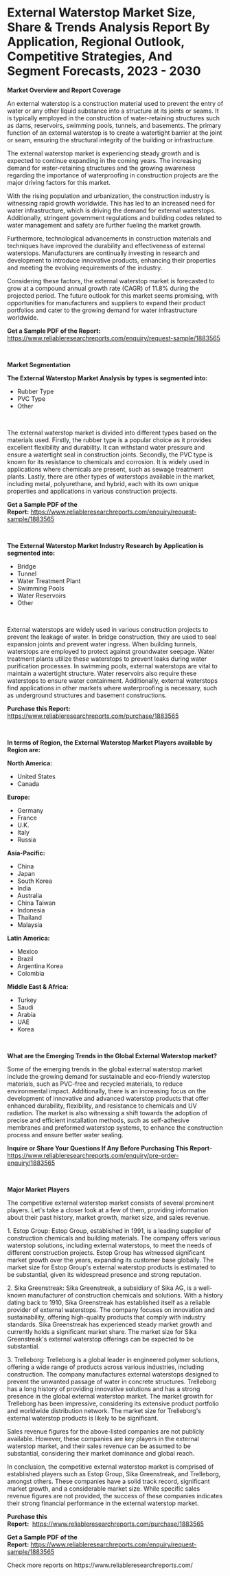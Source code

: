 <p><h1>External Waterstop Market Size, Share & Trends Analysis Report By Application, Regional Outlook, Competitive Strategies, And Segment Forecasts, 2023 - 2030</h1></p><p><strong>Market Overview and Report Coverage</strong></p>
<p><p>An external waterstop is a construction material used to prevent the entry of water or any other liquid substance into a structure at its joints or seams. It is typically employed in the construction of water-retaining structures such as dams, reservoirs, swimming pools, tunnels, and basements. The primary function of an external waterstop is to create a watertight barrier at the joint or seam, ensuring the structural integrity of the building or infrastructure.</p><p>The external waterstop market is experiencing steady growth and is expected to continue expanding in the coming years. The increasing demand for water-retaining structures and the growing awareness regarding the importance of waterproofing in construction projects are the major driving factors for this market.</p><p>With the rising population and urbanization, the construction industry is witnessing rapid growth worldwide. This has led to an increased need for water infrastructure, which is driving the demand for external waterstops. Additionally, stringent government regulations and building codes related to water management and safety are further fueling the market growth.</p><p>Furthermore, technological advancements in construction materials and techniques have improved the durability and effectiveness of external waterstops. Manufacturers are continually investing in research and development to introduce innovative products, enhancing their properties and meeting the evolving requirements of the industry.</p><p>Considering these factors, the external waterstop market is forecasted to grow at a compound annual growth rate (CAGR) of 11.8% during the projected period. The future outlook for this market seems promising, with opportunities for manufacturers and suppliers to expand their product portfolios and cater to the growing demand for water infrastructure worldwide.</p></p>
<p><strong>Get a Sample PDF of the Report:</strong> <a href="https://www.reliableresearchreports.com/enquiry/request-sample/1883565">https://www.reliableresearchreports.com/enquiry/request-sample/1883565</a></p>
<p>&nbsp;</p>
<p><strong>Market Segmentation</strong></p>
<p><strong>The External Waterstop Market Analysis by types is segmented into:</strong></p>
<p><ul><li>Rubber Type</li><li>PVC Type</li><li>Other</li></ul></p>
<p>&nbsp;</p>
<p><p>The external waterstop market is divided into different types based on the materials used. Firstly, the rubber type is a popular choice as it provides excellent flexibility and durability. It can withstand water pressure and ensure a watertight seal in construction joints. Secondly, the PVC type is known for its resistance to chemicals and corrosion. It is widely used in applications where chemicals are present, such as sewage treatment plants. Lastly, there are other types of waterstops available in the market, including metal, polyurethane, and hybrid, each with its own unique properties and applications in various construction projects.</p></p>
<p><strong>Get a Sample PDF of the Report:</strong>&nbsp;<a href="https://www.reliableresearchreports.com/enquiry/request-sample/1883565">https://www.reliableresearchreports.com/enquiry/request-sample/1883565</a></p>
<p>&nbsp;</p>
<p><strong>The External Waterstop Market Industry Research by Application is segmented into:</strong></p>
<p><ul><li>Bridge</li><li>Tunnel</li><li>Water Treatment Plant</li><li>Swimming Pools</li><li>Water Reservoirs</li><li>Other</li></ul></p>
<p>&nbsp;</p>
<p><p>External waterstops are widely used in various construction projects to prevent the leakage of water. In bridge construction, they are used to seal expansion joints and prevent water ingress. When building tunnels, waterstops are employed to protect against groundwater seepage. Water treatment plants utilize these waterstops to prevent leaks during water purification processes. In swimming pools, external waterstops are vital to maintain a watertight structure. Water reservoirs also require these waterstops to ensure water containment. Additionally, external waterstops find applications in other markets where waterproofing is necessary, such as underground structures and basement constructions.</p></p>
<p><strong>Purchase this Report:</strong>&nbsp; <a href="https://www.reliableresearchreports.com/purchase/1883565">https://www.reliableresearchreports.com/purchase/1883565</a></p>
<p>&nbsp;</p>
<p><strong>In terms of Region, the External Waterstop Market Players available by Region are:</strong></p>
<p>
    <p> <strong> North America: </strong>
        <ul>
            <li>United States</li>
            <li>Canada</li>
        </ul>
        </p> 
    <p> <strong> Europe: </strong>
        <ul>
            <li>Germany</li>
            <li>France</li>
            <li>U.K.</li>
            <li>Italy</li>
            <li>Russia</li>
        </ul>
        </p> 
    <p> <strong> Asia-Pacific: </strong>
        <ul>
            <li>China</li>
            <li>Japan</li>
            <li>South Korea</li>
            <li>India</li>
            <li>Australia</li>
            <li>China Taiwan</li>
            <li>Indonesia</li>
            <li>Thailand</li>
            <li>Malaysia</li>
        </ul>
        </p> 
    <p> <strong> Latin America: </strong>
        <ul>
            <li>Mexico</li>
            <li>Brazil</li>
            <li>Argentina Korea</li>
            <li>Colombia</li>
        </ul>
        </p> 
    <p> <strong> Middle East & Africa: </strong>
        <ul>
            <li>Turkey</li>
            <li>Saudi</li>
            <li>Arabia</li>
            <li>UAE</li>
            <li>Korea</li>
        </ul>
    </p>
    </p>
<p>&nbsp;</p>
<p><strong>What are the Emerging Trends in the Global External Waterstop market?</strong></p>
<p><p>Some of the emerging trends in the global external waterstop market include the growing demand for sustainable and eco-friendly waterstop materials, such as PVC-free and recycled materials, to reduce environmental impact. Additionally, there is an increasing focus on the development of innovative and advanced waterstop products that offer enhanced durability, flexibility, and resistance to chemicals and UV radiation. The market is also witnessing a shift towards the adoption of precise and efficient installation methods, such as self-adhesive membranes and preformed waterstop systems, to enhance the construction process and ensure better water sealing.</p></p>
<p><strong>Inquire or Share Your Questions If Any Before Purchasing This Report</strong>- <a href="https://www.reliableresearchreports.com/enquiry/pre-order-enquiry/1883565">https://www.reliableresearchreports.com/enquiry/pre-order-enquiry/1883565</a></p>
<p>&nbsp;</p>
<p><strong>Major Market Players</strong></p>
<p><p>The competitive external waterstop market consists of several prominent players. Let's take a closer look at a few of them, providing information about their past history, market growth, market size, and sales revenue.</p><p>1. Estop Group: Estop Group, established in 1991, is a leading supplier of construction chemicals and building materials. The company offers various waterstop solutions, including external waterstops, to meet the needs of different construction projects. Estop Group has witnessed significant market growth over the years, expanding its customer base globally. The market size for Estop Group's external waterstop products is estimated to be substantial, given its widespread presence and strong reputation.</p><p>2. Sika Greenstreak: Sika Greenstreak, a subsidiary of Sika AG, is a well-known manufacturer of construction chemicals and solutions. With a history dating back to 1910, Sika Greenstreak has established itself as a reliable provider of external waterstops. The company focuses on innovation and sustainability, offering high-quality products that comply with industry standards. Sika Greenstreak has experienced steady market growth and currently holds a significant market share. The market size for Sika Greenstreak's external waterstop offerings can be expected to be substantial.</p><p>3. Trelleborg: Trelleborg is a global leader in engineered polymer solutions, offering a wide range of products across various industries, including construction. The company manufactures external waterstops designed to prevent the unwanted passage of water in concrete structures. Trelleborg has a long history of providing innovative solutions and has a strong presence in the global external waterstop market. The market growth for Trelleborg has been impressive, considering its extensive product portfolio and worldwide distribution network. The market size for Trelleborg's external waterstop products is likely to be significant.</p><p>Sales revenue figures for the above-listed companies are not publicly available. However, these companies are key players in the external waterstop market, and their sales revenue can be assumed to be substantial, considering their market dominance and global reach.</p><p>In conclusion, the competitive external waterstop market is comprised of established players such as Estop Group, Sika Greenstreak, and Trelleborg, amongst others. These companies have a solid track record, significant market growth, and a considerable market size. While specific sales revenue figures are not provided, the success of these companies indicates their strong financial performance in the external waterstop market.</p></p>
<p><strong>Purchase this Report:</strong>&nbsp;&nbsp;<a href="https://www.reliableresearchreports.com/purchase/1883565">https://www.reliableresearchreports.com/purchase/1883565</a></p>
<p></p>
<p><strong>Get a Sample PDF of the Report:</strong>&nbsp;<a href="https://www.reliableresearchreports.com/enquiry/request-sample/1883565">https://www.reliableresearchreports.com/enquiry/request-sample/1883565</a></p>
<p>Check more reports on https://www.reliableresearchreports.com/</p>